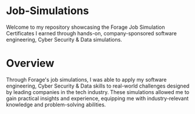 # Job-Simulations
Welcome to my repository showcasing the Forage Job Simulation Certificates I earned through hands-on, company-sponsored software engineering, Cyber Security & Data simulations.

# Overview
Through Forage's job simulations, I was able to apply my software engineering, Cyber Security & Data skills to real-world challenges designed by leading companies in the tech industry. These simulations allowed me to gain practical insights and experience, equipping me with industry-relevant knowledge and problem-solving abilities.
